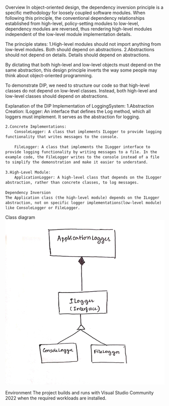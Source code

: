 Overview
In object-oriented design, the dependency inversion principle is a specific methodology for loosely coupled software modules. When following this principle, the conventional dependency relationships established from high-level, policy-setting modules to low-level, dependency modules are reversed, thus rendering high-level modules independent of the low-level module implementation details. 

The principle states:
    1.High-level modules should not import anything from low-level modules. Both should depend on abstractions.
    2.Abstractions should not depend on details. Details should depend on abstractions.

By dictating that both high-level and low-level objects must depend on the same abstraction, this design principle inverts the way some people may think about object-oriented programming.

To demonstrate DIP, we need to structure our code so that high-level classes do not depend on low-level classes. Instead, both high-level and low-level classes should depend on abstractions.

Explanation of the DIP Implementation of LoggingSystem:
    1.Abstraction Creation:
        ILogger: An interface that defines the Log method, which all loggers must implement. It serves as the abstraction for logging.

    2.Concrete Implementations:
        ConsoleLogger: A class that implements ILogger to provide logging functionality that writes messages to the console.

        FileLogger: A class that implements the ILogger interface to provide logging functionality by writing messages to a file. In the example code, the FileLogger writes to the console instead of a file to simplify the demonstration and make it easier to understand.

    3.High-Level Module:
        ApplicationLogger: A high-level class that depends on the ILogger abstraction, rather than concrete classes, to log messages.

    Dependency Inversion
    The Application class (the high-level module) depends on the ILogger abstraction, not on specific logger implementations(low-level module) like ConsoleLogger or FileLogger.

Class diagram
![alt text](class_diagram.jpg)

Environment
The project builds and runs with Visual Studio Community 2022 when the required workloads are installed.
